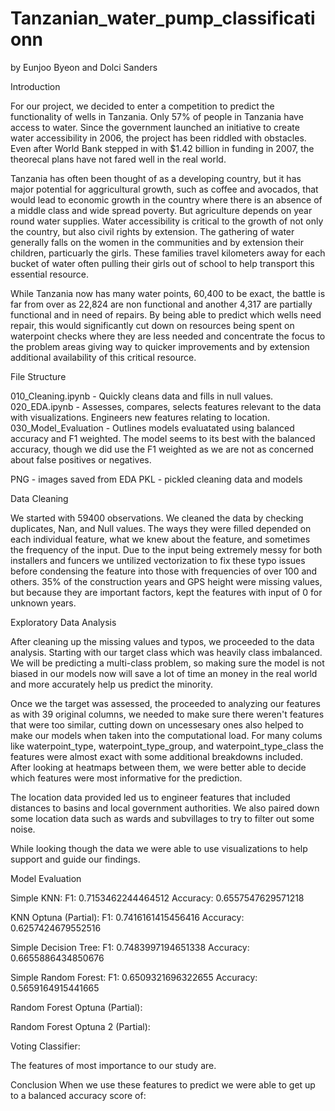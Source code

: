# Tanzanian_water_pump_classificationn
by Eunjoo Byeon and Dolci Sanders

Introduction

For our project, we decided to enter a competition to predict the functionality of wells in Tanzania. Only 57% of people in Tanzania have access to water. Since the government launched an initiative to create water accessibility in 2006, the project has been riddled with obstacles. Even after World Bank stepped in with $1.42 billion in funding in 2007, the theorecal plans have not fared well in the real world. 

Tanzania has often been thought of as a developing country, but it has major potential for aggricultural growth, such as coffee and avocados, that would lead to economic growth in the country where there is an absence of a middle class and wide spread poverty. But agriculture depends on year round water supplies. Water accessibility is critical to the growth of not only the country, but also civil rights by extension. The gathering of water generally falls on the women in the communities and by extension their children, particuarly the girls. These families travel kilometers away for each bucket of water often pulling their girls out of school to help transport this essential resource. 

While Tanzania now has many water points, 60,400 to be exact, the battle is far from over as 22,824 are non functional and another 4,317 are partially functional and in need of repairs. By being able to predict which wells need repair, this would significantly cut down on resources being spent on waterpoint checks where they are less needed and concentrate the focus to the problem areas giving way to quicker improvements and by extension additional availability of this critical resource. 



File Structure

010_Cleaning.ipynb - Quickly cleans data and fills in null values. 
020_EDA.ipynb - Assesses, compares, selects features relevant to the data with visualizations. 					Engineers new features relating to location. 
030_Model_Evaluation - Outlines models evaluatated using balanced accuracy and F1 weighted. 
						The model seems to its best with the balanced accuracy, though we did
						use the F1 weighted as we are not as concerned about false positives or negatives. 

PNG - images saved from EDA 
PKL - pickled cleaning data and models


Data Cleaning

We started with 59400 observations. We cleaned the data by checking duplicates, Nan, and Null  values. The ways they were filled depended on each individual feature, what we knew about the feature, and sometimes the frequency of the input. 
Due to the input being extremely messy for both installers and funcers we untilized vectorization to fix these typo issues before condensing the feature into those with frequencies of over 100 and others. 
35% of the construction years and GPS height were missing values, but because they are important factors, kept the features with input of 0 for unknown years. 

Exploratory Data Analysis

After cleaning up the missing values and typos, we proceeded to the data analysis. Starting with our target class which was heavily class imbalanced. We will be predicting a multi-class problem, so making sure the model is not biased in our models now will save a lot of time an money in the real world and more accurately help us predict the minority. 

 Once we the target was assessed, the proceeded to analyzing our features as with 39 original columns, we needed to make sure there weren't features that were too similar, cutting down on uncessesary ones also helped to make our models when taken into the computational load. For many colums like waterpoint_type, waterpoint_type_group, and waterpoint_type_class the features were almost exact with some additional breakdowns included. After looking at heatmaps between them, we were better able to decide which features were most informative for the prediction.

The location data provided led us to engineer features that included distances to basins and local government authorities. We also paired down some location data such as wards and subvillages to try to filter out some noise. 

While looking though the data we were able to use visualizations to help support and guide our findings. 

Model Evaluation 

Simple KNN:
F1:  0.7153462244464512
Accuracy:  0.6557547629571218

KNN Optuna (Partial):
F1:  0.7416161415456416
Accuracy:  0.6257424679552516

Simple Decision Tree:
F1:  0.7483997194651338
Accuracy:  0.6655886434850676

Simple Random Forest:
F1:  0.6509321696322655
Accuracy:  0.5659164915441665

Random Forest Optuna (Partial):


Random Forest Optuna 2 (Partial):


Voting Classifier:



The features of most importance to our study are. 

Conclusion
When we use these features to predict we were able to get up to a balanced accuracy score of: 










